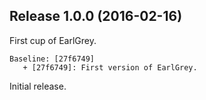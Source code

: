 ## Release 1.0.0 (2016-02-16)

First cup of EarlGrey.

```
Baseline: [27f6749]
   + [27f6749]: First version of EarlGrey.
```

Initial release.
